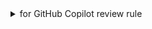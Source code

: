 <!-- I want to review in Japanese. -->
<!-- for GitHub Copilot review rule -->

<details>
<summary>for GitHub Copilot review rule</summary>

### お願い

- Pull Request Overview、Reviewed Changes、コメントは全て必ず日本語で書いてください

### プレフィックス
[must] → かならず変更してね  
[imo] → 自分の意見だとこうだけど修正必須ではないよ(in my opinion)  
[nits] → ささいな指摘(nitpick) 
[ask] → 質問  
[fyi] → 参考情報

### documentsのE-R図とかも見ながらお願いします

</details>
<!-- for GitHub Copilot review rule -->
<!-- I want to review in Japanese. -->
